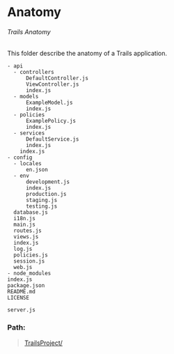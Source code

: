 # Anatomy
###### Trails Anatomy
This folder describe the anatomy of a Trails application.

```
- api
  - controllers 
      DefaultController.js 
      ViewController.js    
      index.js
  - models 
      ExampleModel.js
      index.js
  - policies  
      ExamplePolicy.js
      index.js
  - services
      DefaultService.js 
      index.js
    index.js
- config
  - locales
      en.json
  - env
      development.js 
      index.js       
      production.js  
      staging.js     
      testing.js
  database.js 
  i18n.js          
  main.js     
  routes.js   
  views.js
  index.js    
  log.js      
  policies.js 
  session.js  
  web.js
- node_modules
index.js
package.json
README.md
LICENSE

server.js
```

### Path: 

> [TrailsProject/](./trailsProject/README.md)
